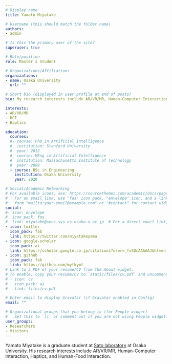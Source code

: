```yaml
---
# Display name
title: Yamato Miyatake

# Username (this should match the folder name)
authors:
- admin

# Is this the primary user of the site?
superuser: true

# Role/position
role: Master's Student

# Organizations/Affiliations
organizations:
- name: Osaka University
  url: ""

# Short bio (displayed in user profile at end of posts)
bio: My research interests include AR/VR/MR, Human-Computer Interaction, Haptics.

interests:
- AR/VR/MR
- HCI
- Haptics

education:
  courses:
  #- course: PhD in Artificial Intelligence
  #  institution: Stanford University
  #  year: 2012
  #- course: MEng in Artificial Intelligence
  #  institution: Massachusetts Institute of Technology
  #  year: 2009
  - course: BSc in Engineering
    institution: Osaka University
    year: 2020

# Social/Academic Networking
# For available icons, see: https://sourcethemes.com/academic/docs/page-builder/#icons
#   For an email link, use "fas" icon pack, "envelope" icon, and a link in the
#   form "mailto:your-email@example.com" or "#contact" for contact widget.
social:
#- icon: envelope
#  icon_pack: fas
#  link: miyatake@sens.sys.es.osaka-u.ac.jp  # For a direct email link, use "miyatake@sens.sys.es.osaka-u.ac.jp".
- icon: twitter
  icon_pack: fab
  link: https://twitter.com/miyatakeyama
- icon: google-scholar
  icon_pack: ai
  link: https://scholar.google.co.jp/citations?user=_fvSDcAAAAAJ&hl=en
- icon: github
  icon_pack: fab
  link: https://github.com/mytkymt
# Link to a PDF of your resume/CV from the About widget.
# To enable, copy your resume/CV to `static/files/cv.pdf` and uncomment the lines below.
# - icon: cv
#   icon_pack: ai
#   link: files/cv.pdf

# Enter email to display Gravatar (if Gravatar enabled in Config)
email: ""

# Organizational groups that you belong to (for People widget)
#   Set this to `[]` or comment out if you are not using People widget.
user_groups:
- Researchers
- Visitors
---
```


Yamato Miyatake is a graduate student at [Sato laboratory](https://www.sens.sys.es.osaka-u.ac.jp/ "Sens Laboratory") at Osaka University. His research interests include AR/VR/MR, Human-Computer Interaction, Haptics, and Human-Food Interaction.


